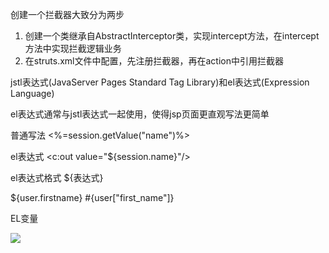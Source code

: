 创建一个拦截器大致分为两步

1. 创建一个类继承自AbstractInterceptor类，实现intercept方法，在intercept方法中实现拦截逻辑业务
2. 在struts.xml文件中配置，先注册拦截器，再在action中引用拦截器













jstl表达式(JavaServer Pages Standard Tag Library)和el表达式(Expression Language)

el表达式通常与jstl表达式一起使用，使得jsp页面更直观写法更简单

普通写法 <%=session.getValue("name")%>

el表达式 <c:out value="${session.name}"/>

el表达式格式 ${表达式}

${user.firstname}  #{user["first_name"]}

EL变量

![](https://img4.mukewang.com/5a5f44a600016d4512800720.jpg)